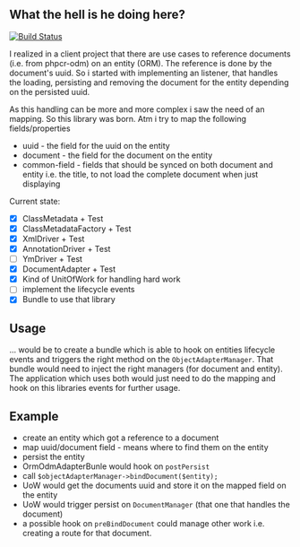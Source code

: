 What the hell is he doing here?
-------------------------------

[![Build Status](https://secure.travis-ci.org/ElectricMaxxx/DoctrineOrmOdmAdapter.png)](http://travis-ci.org/ElectricMaxxx/DoctrineOrmOdmAdapter)

I realized in a client project that there are use cases to reference documents
(i.e. from phpcr-odm) on an entity (ORM). The reference is done by the document's
uuid. So i started with implementing an listener, that handles the loading, persisting
and removing the document for the entity depending on the persisted uuid.

As this handling can be more and more complex i saw the need of an mapping. So
this library was born. Atm i try to map the following fields/properties

 - uuid - the field for the uuid on the entity
 - document - the field for the document on the entity
 - common-field - fields that should be synced on both document and entity
   i.e. the title, to not load the complete document when just displaying

Current state:
 * [x] ClassMetadata + Test
 * [x] ClassMetadataFactory + Test
 * [x] XmlDriver + Test
 * [x] AnnotationDriver + Test
 * [ ] YmDriver + Test
 * [x] DocumentAdapter + Test
 * [x] Kind of UnitOfWork for handling hard work
 * [ ] implement the lifecycle events
 * [x] Bundle to use that library

 Usage
 -----

 ... would be to create a bundle which is able to hook on entities lifecycle events
 and triggers the right method on the `ObjectAdapterManager`. That bundle would need
 to inject the right managers (for document and entity).
 The application which uses both would just need to do the mapping and hook on this libraries
 events for further usage.

 Example
 -------

 - create an entity which got a reference to a document
 - map uuid/document field - means where to find them on the entity
 - persist the entity
 - OrmOdmAdapterBunle would hook on `postPersist`
 - call `$objectAdapterManager->bindDocument($entity);`
 - UoW would get the documents uuid and store it on the mapped field on the entity
 - UoW would trigger persist on `DocumentManager` (that one that handles the document)
 - a possible hook on `preBindDocument` could manage other work i.e. creating a route
  for that document.

